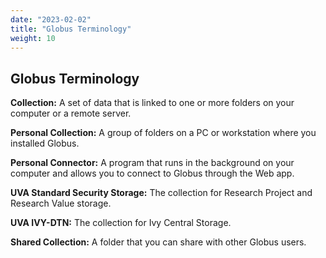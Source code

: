 ```yaml
---
date: "2023-02-02"
title: "Globus Terminology"
weight: 10
---
```


## Globus Terminology

**Collection:** A set of data that is linked to one or more folders on your computer or a remote server.

**Personal Collection:** A group of folders on a PC or workstation where you installed Globus.

**Personal Connector:** A program that runs in the background on your computer and allows you to connect to Globus through the Web app.

**UVA Standard Security Storage:** The collection for Research Project and Research Value storage.

**UVA IVY-DTN:** The collection for Ivy Central Storage.

**Shared Collection:** A folder that you can share with other Globus users.

